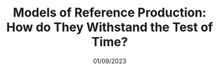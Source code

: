 ---
title: "Models of Reference Production: How do They Withstand the Test of Time?"
collection: talks
type: "Oral presentation"
permalink: /talks/01/09/2023-inlg-prague
venue: "INLG 2023"
date: 01/09/2023
location: "Prague, Czech Republic"
--- 